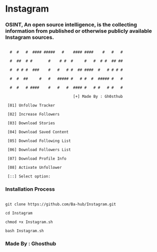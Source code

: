 # Instagram
### OSINT, An open source intelligence, is the collecting information from published or otherwise publicly available Instagram sources.





```

  #  #   #  #### #####   #    #### ####    #   #   #

  #  ##  # #       #    # #  #     #   #  # #  ## ##

  #  # # #  ###    #   #   # #  ## ####  #   # # # #

  #  #  ##     #   #   ##### #   # #  #  ##### #   #

  #  #   # ####    #   #   #  #### #   # #   # #   #

                              [+] Made By : Gh0sthub

 [01] Unfollow Tracker

 [02] Increase Followers

 [03] Download Stories

 [04] Download Saved Content

 [05] Download Following List

 [06] Download Followers List

 [07] Download Profile Info

 [08] Activate Unfollower

 [::] Select option:

```

### Installation Process 

```

git clone https://github.com/Ba-hub/Instagram.git

cd Instagram 

chmod +x Instagram.sh 

bash Instagram.sh 

```

### Made By : Ghosthub
